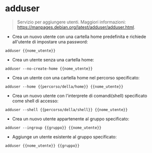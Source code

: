 # adduser

> Servizio per aggiungere utenti.
> Maggiori informazioni: <https://manpages.debian.org/latest/adduser/adduser.html>.

- Crea un nuovo utente con una cartella home predefinita e richiede all'utente di impostare una password:

`adduser {{nome_utente}}`

- Crea un utente senza una cartella home:

`adduser --no-create-home {{nome_utente}}`

- Crea un utente con una cartella home nel percorso specificato:

`adduser --home {{percorso/della/home}} {{nome_utente}}`

- Crea un nuovo utente con l'interprete di comandi(shell) specificato come shell di accesso:

`adduser --shell {{percorso/della/shell}} {{nome_utente}}`

- Crea un nuovo utente appartenente al gruppo specificato:

`adduser --ingroup {{gruppo}} {{nome_utente}}`

- Aggiunge un utente esistente al gruppo specificato:

`adduser {{nome_utente}} {{gruppo}}`
